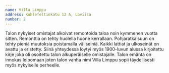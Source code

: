 ```yaml
---
name: Villa Limppu
address: Kuhlefeltinkatu 12 A, Loviisa
number: 2
---
```

Talon nykyiset omistajat alkoivat remontoida taloa noin kymmenen vuotta sitten. Remonttia on tehty huolella huone kerrallaan. Pohjaratkaisuun on tehty pieniä muutoksia poistamalla väliseiniä. Kaikki lattiat ja ulkoseinät on avattu ja eristetty. Siinä yhteydessä löytyi myös 1900-luvun alussa kirjoitettu kirje joka oli osoitettu talon alkuperäiselle omistajalle. Talon emäntä on innokas leipomaan joten talon vanha nimi Villa Limppu sopii täydellisesti myös nykyiselle perheelle.
